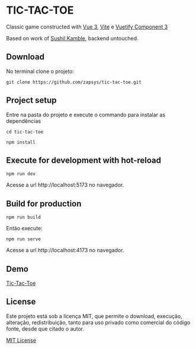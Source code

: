 # TIC-TAC-TOE
Classic game constructed with [Vue 3](https://vuejs.org/guide/introduction.html), [Vite](https://vitejs.dev/) e [Vuetify Component 3](https://vuetifyjs.com/en/)

Based on work of [Sushil Kamble](https://github.com/sushil-kamble), backend untouched.

## Download
No terminal clone o projeto:
```
git clone https://github.com/zapsys/tic-tac-toe.git
```

## Project setup
Entre na pasta do projeto e execute o commando para instalar as dependências
```
cd tic-tac-toe
```
```
npm install
```

## Execute for development with hot-reload
```
npm run dev
```
Acesse a url http://localhost:5173 no navegador.

## Build for production
```
npm run build
```
Então execute:
```
npm run serve
```

Acesse a url http://localhost:4173 no navegador.

## Demo
[Tic-Tac-Toe](https://tic-tac-toe-vuejs.onrender.com/)

## License
Este projeto está sob a licença MIT, que permite o download, execução, alteração, redistribuição, tanto para uso privado como comercial do código fonte, desde que citado o autor. 

[MIT License](LICENSE.md)
